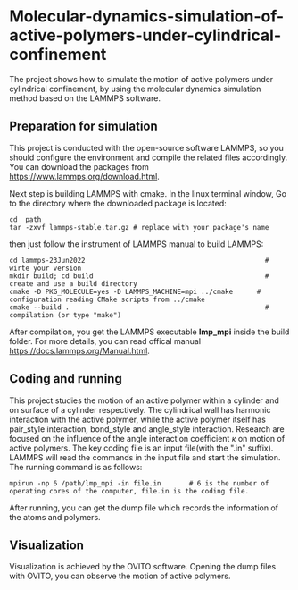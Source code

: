 # Molecular-dynamics-simulation-of-active-polymers-under-cylindrical-confinement
The project shows how to simulate the motion of active polymers under cylindrical confinement, by using the molecular dynamics simulation method based on the LAMMPS software. 
## Preparation for simulation
This project is conducted with the open-source software LAMMPS, so you should configure the environment and compile the related files accordingly. You can download the packages from <https://www.lammps.org/download.html>. 

Next step is building LAMMPS with cmake. In the linux terminal window, Go to the directory where the downloaded package is located:
```
cd  path
tar -zxvf lammps-stable.tar.gz # replace with your package's name
```
then just follow the instrument of LAMMPS manual to build LAMMPS:
```
cd lammps-23Jun2022                                             # wirte your version
mkdir build; cd build                                           # create and use a build directory
cmake -D PKG_MOLECULE=yes -D LAMMPS_MACHINE=mpi ../cmake      # configuration reading CMake scripts from ../cmake
cmake --build .                                                 # compilation (or type "make")
```
After compilation, you get the LAMMPS executable **lmp_mpi** inside the build folder. For more details, you can read offical manual <https://docs.lammps.org/Manual.html>.
## Coding and running
This project studies the motion of an active polymer within a cylinder and on surface of a cylinder respectively. The cylindrical wall has harmonic interaction with the active polymer, while the active polymer itself has pair_style interaction, bond_style and angle_style interaction. Research are focused on the influence of the angle interaction coefficient $\kappa$ on motion of active polymers. 
The key coding file is an input file(with the ".in" suffix). LAMMPS will read the commands in the input file and start the simulation. The running command is as follows:
```
mpirun -np 6 /path/lmp_mpi -in file.in       # 6 is the number of operating cores of the computer, file.in is the coding file. 
```
After running, you can get the dump file which records the information of the atoms and polymers.
## Visualization
Visualization is achieved by the OVITO software. Opening the dump files with OVITO, you can observe the motion of active polymers.
